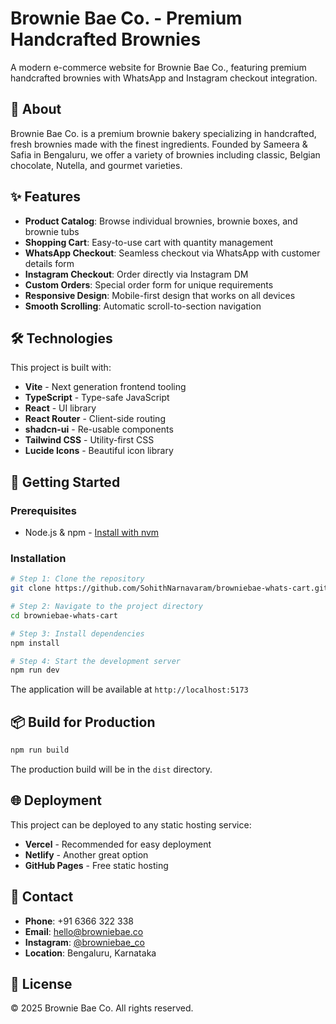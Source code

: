 # Brownie Bae Co. - Premium Handcrafted Brownies

A modern e-commerce website for Brownie Bae Co., featuring premium handcrafted brownies with WhatsApp and Instagram checkout integration.

## 🍫 About

Brownie Bae Co. is a premium brownie bakery specializing in handcrafted, fresh brownies made with the finest ingredients. Founded by Sameera & Safia in Bengaluru, we offer a variety of brownies including classic, Belgian chocolate, Nutella, and gourmet varieties.

## ✨ Features

- **Product Catalog**: Browse individual brownies, brownie boxes, and brownie tubs
- **Shopping Cart**: Easy-to-use cart with quantity management
- **WhatsApp Checkout**: Seamless checkout via WhatsApp with customer details form
- **Instagram Checkout**: Order directly via Instagram DM
- **Custom Orders**: Special order form for unique requirements
- **Responsive Design**: Mobile-first design that works on all devices
- **Smooth Scrolling**: Automatic scroll-to-section navigation

## 🛠️ Technologies

This project is built with:

- **Vite** - Next generation frontend tooling
- **TypeScript** - Type-safe JavaScript
- **React** - UI library
- **React Router** - Client-side routing
- **shadcn-ui** - Re-usable components
- **Tailwind CSS** - Utility-first CSS
- **Lucide Icons** - Beautiful icon library

## 🚀 Getting Started

### Prerequisites

- Node.js & npm - [Install with nvm](https://github.com/nvm-sh/nvm#installing-and-updating)

### Installation

```sh
# Step 1: Clone the repository
git clone https://github.com/SohithNarnavaram/browniebae-whats-cart.git

# Step 2: Navigate to the project directory
cd browniebae-whats-cart

# Step 3: Install dependencies
npm install

# Step 4: Start the development server
npm run dev
```

The application will be available at `http://localhost:5173`

## 📦 Build for Production

```sh
npm run build
```

The production build will be in the `dist` directory.

## 🌐 Deployment

This project can be deployed to any static hosting service:

- **Vercel** - Recommended for easy deployment
- **Netlify** - Another great option
- **GitHub Pages** - Free static hosting

## 📱 Contact

- **Phone**: +91 6366 322 338
- **Email**: hello@browniebae.co
- **Instagram**: [@browniebae_co](https://www.instagram.com/browniebae_co)
- **Location**: Bengaluru, Karnataka

## 📄 License

© 2025 Brownie Bae Co. All rights reserved.
